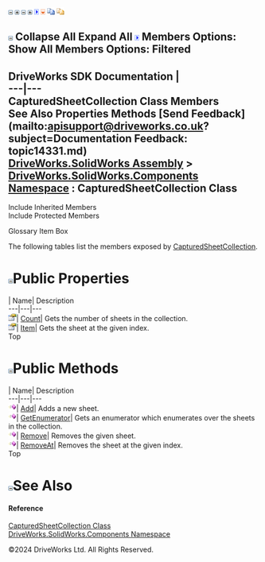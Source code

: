 ![](dotnetimages/collapse.gif) ![](dotnetimages/expand.gif) ![](dotnetimages/collapse.gif) ![](dotnetimages/expand.gif) ![](dotnetimages/drpdown.gif) ![](dotnetimages/drpdown_orange.gif) ![](dotnetimages/copycode.gif) ![](dotnetimages/copycodeHighlight.gif)

![](dotnetimages/collapse.gif) Collapse All Expand All ![](dotnetimages/drpdown.gif) Members Options: Show All  Members Options: Filtered   
---  
DriveWorks SDK Documentation  |   
---|---  
CapturedSheetCollection Class Members   
See Also Properties Methods [Send Feedback](mailto:apisupport@driveworks.co.uk?subject=Documentation Feedback: topic14331.md)  
[DriveWorks.SolidWorks Assembly](topic13342.md) > [DriveWorks.SolidWorks.Components Namespace](topic13925.md) : CapturedSheetCollection Class  
---  
  
Include Inherited Members    
Include Protected Members  


Glossary Item Box

The following tables list the members exposed by [CapturedSheetCollection](topic14331.md).

# ![](dotnetimages/collapse.gif)Public Properties

| Name| Description  
---|---|---  
![Public Property](dotnetimages/publicProperty.gif)| [Count](topic14341.md)| Gets the number of sheets in the collection.   
![Public Property](dotnetimages/publicProperty.gif)| [Item](topic14342.md)| Gets the sheet at the given index.   
Top

# ![](dotnetimages/collapse.gif)Public Methods

| Name| Description  
---|---|---  
![Public Method](dotnetimages/publicMethod.gif)| [Add](topic14337.md)| Adds a new sheet.   
![Public Method](dotnetimages/publicMethod.gif)| [GetEnumerator](topic14338.md)| Gets an enumerator which enumerates over the sheets in the collection.   
![Public Method](dotnetimages/publicMethod.gif)| [Remove](topic14339.md)| Removes the given sheet.   
![Public Method](dotnetimages/publicMethod.gif)| [RemoveAt](topic14340.md)| Removes the sheet at the given index.   
Top

# ![](dotnetimages/collapse.gif)See Also

#### Reference

[CapturedSheetCollection Class](topic14331.md)   
[DriveWorks.SolidWorks.Components Namespace](topic13925.md)

©2024 DriveWorks Ltd. All Rights Reserved.
